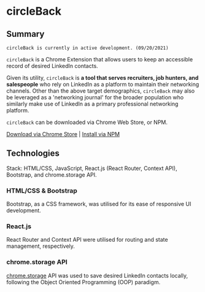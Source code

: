 # circleBack

## Summary

`circleBack is currently in active development. (09/20/2021)`

`circleBack` is a Chrome Extension that allows users to keep an accessible record of desired LinkedIn contacts.

Given its utility, `circleBack` is **a tool that serves recruiters, job hunters, and salespeople** who rely on LinkedIn as a platform to maintain their networking channels.
Other than the above target demographics, `circleBack` may also be leveraged as a 'networking journal' for the broader population who similarly make use of LinkedIn as a primary professional networking platform.

`circleBack` can be downloaded via Chrome Web Store, or NPM.

[Download via Chrome Store](https://chrome.google.com/webstore/category/extensions) | [Install via NPM](https://www.npmjs.com/search?q=circleback)

## Technologies
Stack: HTML/CSS, JavaScript, React.js (React Router, Context API), Bootstrap, and chrome.storage API.

### HTML/CSS & Bootstrap

Bootstrap, as a CSS framework, was utilised for its ease of responsive UI development.

### React.js

React Router and Context API were utilised for routing and state management, respectively.

### chrome.storage API

[chrome.storage](https://developer.chrome.com/docs/extensions/reference/storage/) API was used to save desired LinkedIn contacts locally, following the Object Oriented Programming (OOP) paradigm.
